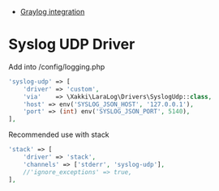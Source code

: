 
* [Graylog integration](./docs/Graylog.md)

# Syslog UDP Driver

Add into /config/logging.php

```php
'syslog-udp' => [
    'driver' => 'custom',
    'via'    => \Xakki\LaraLog\Drivers\SyslogUdp::class,
    'host' => env('SYSLOG_JSON_HOST', '127.0.0.1'),
    'port' => (int) env('SYSLOG_JSON_PORT', 5140),
],
```

Recommended use with stack

```php
'stack' => [
    'driver' => 'stack',
    'channels' => ['stderr', 'syslog-udp'],
    //'ignore_exceptions' => true,
],
```


